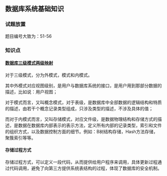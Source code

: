 ## 数据库系统基础知识

### 试题放置
题目编号大致为：51-56

### 知识点
#### [数据库三级模式两级映射](../../../知识点/数据库三级模式两级映射/README.md)

对于三级模式，分为外模式，模式和内模式。

其中外模式对应视图级别，是用户与数据库系统的接口，是用户用到那部分数据的描述，比如说：用户视图；

对于模式而言，又叫概念模式，对于表级，是数据库中全部数据的逻辑结构和特质的描述，由若干个概念记录类型组成，只涉及类型的描述，不涉及具体的值；

而对于内模式而言，又叫存储模式，对应文件级，是数据物理结构和存储方式的描述，是数据在数据库内部表示的表示方法，定义所有内部的记录类型，索引和文件的组织方式，以及数据控制方面的细节。例如：B树结构存储，Hash方法存储，聚簇索引等等。

#### 存储过程方式
存储过程方式，可以定义一段代码，从而提供给用户程序来调用，具体更新过程通过代码调用，避免了向第三方提供系统表结构的过程，体现了数据库的安全机制。
